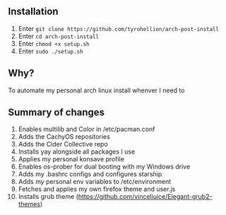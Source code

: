 ## Installation

1. Enter `git clone https://github.com/tyrohellion/arch-post-install`
2. Enter `cd arch-post-install`
3. Enter `chmod +x setup.sh`
4. Enter `sudo ./setup.sh`

## Why?

To automate my personal arch linux install whenver I need to

## Summary of changes

1. Enables multilib and Color in /etc/pacman.conf
2. Adds the CachyOS repositories
3. Adds the Cider Collective repo
4. Installs yay alongside all packages I use
5. Applies my personal konsave profile
6. Enables os-prober for dual booting with my Windows drive
7. Adds my .bashrc configs and configures starship
8. Adds my personal env variables to /etc/environment
9. Fetches and applies my own firefox theme and user.js
10. Installs grub theme (https://github.com/vinceliuice/Elegant-grub2-themes)
